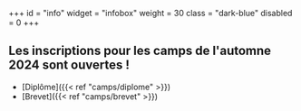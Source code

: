 +++
id = "info"
widget = "infobox"
weight = 30
class = "dark-blue"
disabled = 0
+++
## Les inscriptions pour les camps de l'automne 2024 sont ouvertes&nbsp;!

* [Diplôme]({{< ref "camps/diplome" >}})
* [Brevet]({{< ref "camps/brevet" >}})

<br>
